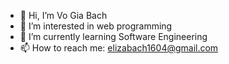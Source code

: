 - 👋 Hi, I’m Vo Gia Bach
- 👀 I’m interested in web programming
- 🌱 I’m currently learning Software Engineering
- 📫 How to reach me: elizabach1604@gmail.com


<!---
bachcodingg/bachcodingg is a ✨ special ✨ repository because its `README.md` (this file) appears on your GitHub profile.
You can click the Preview link to take a look at your changes.
--->
